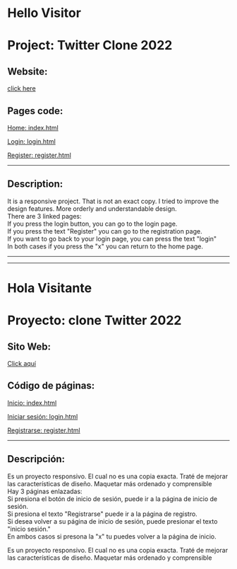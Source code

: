 <h1>Hello Visitor</h1>

# Project: Twitter Clone 2022

## Website:

[click here](https://roddevwork.github.io/TwittRod2022/)

## Pages code:

[Home: index.html](./index.html)

[Login: login.html](/src/pages/login.html)

[Register: register.html](/src/pages/register.html)

---

## Description:

It is a responsive project. That is not an exact copy. I tried to improve the design features. More orderly and understandable design. <br>
There are 3 linked pages:<br>
If you press the login button, you can go to the login page.<br>
If you press the text "Register" you can go to the registration page.<br>
If you want to go back to your login page, you can press the text "login"<br>
In both cases if you press the "x" you can return to the home page.

---

---

<h1>Hola Visitante</h1>

# Proyecto: clone Twitter 2022

## Sito Web:

[Click aquí]()

## Código de páginas:

[Inicio: index.html](./index.html)

[Iniciar sesión: login.html](/src/pages/login.html)

[Registrarse: register.html](/src/pages/register.html)

---

## Descripción:

Es un proyecto responsivo. El cual no es una copia exacta. Traté de mejorar las características de diseño. Maquetar más ordenado y comprensible<br>
Hay 3 páginas enlazadas:<br>
Si presiona el botón de inicio de sesión, puede ir a la página de inicio de sesión.<br>
Si presiona el texto "Registrarse" puede ir a la página de registro.<br>
Si desea volver a su página de inicio de sesión, puede presionar el texto "inicio sesión."<br>
En ambos casos si presona la "x" tu puedes volver a la página de inicio.

Es un proyecto responsivo. El cual no es una copia exacta. Traté de mejorar las características de diseño. Maquetar más ordenado y comprensible
